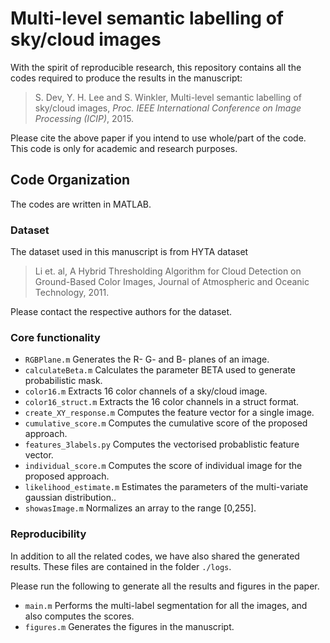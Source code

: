 # Multi-level semantic labelling of sky/cloud images

With the spirit of reproducible research, this repository contains all the codes required to produce the results in the manuscript: 
> S. Dev, Y. H. Lee and S. Winkler, Multi-level semantic labelling of sky/cloud images, *Proc. IEEE International Conference on Image Processing (ICIP)*, 2015. 

Please cite the above paper if you intend to use whole/part of the code. This code is only for academic and research purposes.

## Code Organization
The codes are written in MATLAB.

### Dataset
The dataset used in this manuscript is from HYTA dataset 
> Li et. al, A Hybrid Thresholding Algorithm for Cloud Detection on Ground-Based Color Images, Journal of Atmospheric and Oceanic Technology, 2011. 

Please contact the respective authors for the dataset.

### Core functionality
* `RGBPlane.m` Generates the R- G- and B- planes of an image.
* `calculateBeta.m` Calculates the parameter BETA used to generate probabilistic mask.
* `color16.m` Extracts 16 color channels of a sky/cloud image.
* `color16_struct.m` Extracts the 16 color channels in a struct format.
* `create_XY_response.m` Computes the feature vector for a single image.
* `cumulative_score.m` Computes the cumulative score of the proposed approach.
* `features_3labels.py` Computes the vectorised probablistic feature vector.
* `individual_score.m` Computes the score of individual image for the proposed approach.
* `likelihood_estimate.m` Estimates the parameters of the multi-variate gaussian distribution..
* `showasImage.m` Normalizes an array to the range [0,255].

### Reproducibility 
In addition to all the related codes, we have also shared the generated results. These files are contained in the folder `./logs`.

Please run the following to generate all the results and figures in the paper.
* `main.m` Performs the multi-label segmentation for all the images, and also computes the scores.
* `figures.m` Generates the figures in the manuscript. 
